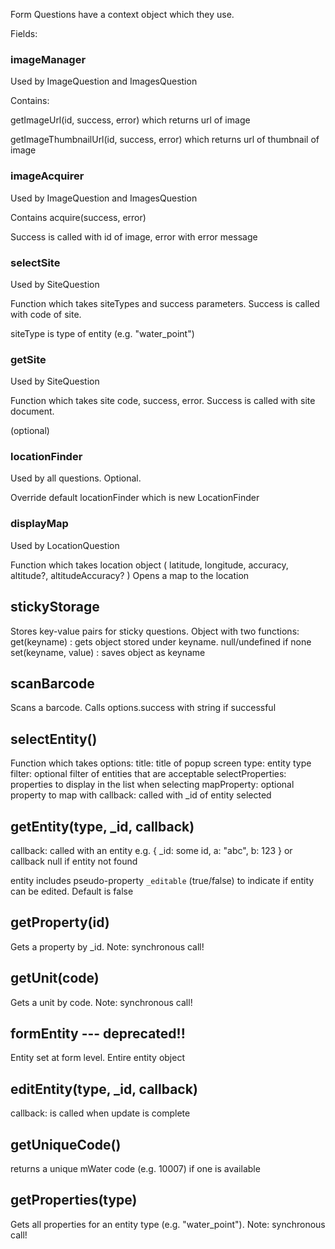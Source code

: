 Form Questions have a context object which they use.

Fields:

### imageManager

Used by ImageQuestion and ImagesQuestion

Contains:

getImageUrl(id, success, error) which returns url of image 

getImageThumbnailUrl(id, success, error) which returns url of thumbnail of image 

### imageAcquirer

Used by ImageQuestion and ImagesQuestion

Contains acquire(success, error)

Success is called with id of image, error with error message

### selectSite

Used by SiteQuestion

Function which takes siteTypes and success parameters. Success is called with code of site.

siteType is type of entity (e.g. "water_point")

### getSite

Used by SiteQuestion

Function which takes site code, success, error. Success is called with site document.
 
(optional)

### locationFinder

Used by all questions. Optional.

Override default locationFinder which is new LocationFinder

### displayMap

Used by LocationQuestion

Function which takes location object ( latitude, longitude, accuracy, altitude?, altitudeAccuracy? )
Opens a map to the location

## stickyStorage

Stores key-value pairs for sticky questions. Object with two functions:
get(keyname) : gets object stored under keyname. null/undefined if none
set(keyname, value) : saves object as keyname

## scanBarcode

Scans a barcode. Calls options.success with string if successful

## selectEntity(<options>)

Function which takes options:
title: title of popup screen
type: entity type
filter: optional filter of entities that are acceptable
selectProperties: properties to display in the list when selecting
mapProperty: optional property to map with
callback: called with _id of entity selected

## getEntity(type, _id, callback)

callback: called with an entity e.g. { _id: some id, a: "abc", b: 123 } or callback null if entity not found

entity includes pseudo-property `_editable` (true/false) to indicate if entity can be edited. Default is false

## getProperty(id)

Gets a property by _id. Note: synchronous call!

## getUnit(code)

Gets a unit by code. Note: synchronous call!

## formEntity --- deprecated!!

Entity set at form level. Entire entity object

## editEntity(type, _id, callback)

callback: is called when update is complete

## getUniqueCode()

returns a unique mWater code (e.g. 10007) if one is available

## getProperties(type)

Gets all properties for an entity type (e.g. "water_point"). Note: synchronous call!

